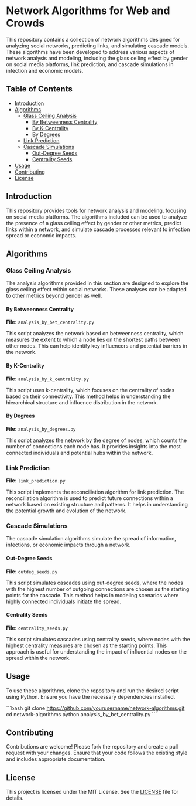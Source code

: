 
# Network Algorithms for Web and Crowds

This repository contains a collection of network algorithms designed for analyzing social networks, predicting links, and simulating cascade models. These algorithms have been developed to address various aspects of network analysis and modeling, including the glass ceiling effect by gender on social media platforms, link prediction, and cascade simulations in infection and economic models.

## Table of Contents
- [Introduction](#introduction)
- [Algorithms](#algorithms)
  - [Glass Ceiling Analysis](#glass-ceiling-analysis)
    - [By Betweenness Centrality](#by-betweenness-centrality)
    - [By K-Centrality](#by-k-centrality)
    - [By Degrees](#by-degrees)
  - [Link Prediction](#link-prediction)
  - [Cascade Simulations](#cascade-simulations)
    - [Out-Degree Seeds](#out-degree-seeds)
    - [Centrality Seeds](#centrality-seeds)
- [Usage](#usage)
- [Contributing](#contributing)
- [License](#license)

## Introduction

This repository provides tools for network analysis and modeling, focusing on social media platforms. The algorithms included can be used to analyze the presence of a glass ceiling effect by gender or other metrics, predict links within a network, and simulate cascade processes relevant to infection spread or economic impacts.

## Algorithms

### Glass Ceiling Analysis

The analysis algorithms provided in this section are designed to explore the glass ceiling effect within social networks. These analyses can be adapted to other metrics beyond gender as well.

#### By Betweenness Centrality
**File:** `analysis_by_bet_centrality.py`

This script analyzes the network based on betweenness centrality, which measures the extent to which a node lies on the shortest paths between other nodes. This can help identify key influencers and potential barriers in the network.

#### By K-Centrality
**File:** `analysis_by_k_centrality.py`

This script uses k-centrality, which focuses on the centrality of nodes based on their connectivity. This method helps in understanding the hierarchical structure and influence distribution in the network.

#### By Degrees
**File:** `analysis_by_degrees.py`

This script analyzes the network by the degree of nodes, which counts the number of connections each node has. It provides insights into the most connected individuals and potential hubs within the network.

### Link Prediction

**File:** `link_prediction.py`

This script implements the reconciliation algorithm for link prediction. The reconciliation algorithm is used to predict future connections within a network based on existing structure and patterns. It helps in understanding the potential growth and evolution of the network.

### Cascade Simulations

The cascade simulation algorithms simulate the spread of information, infections, or economic impacts through a network.

#### Out-Degree Seeds
**File:** `outdeg_seeds.py`

This script simulates cascades using out-degree seeds, where the nodes with the highest number of outgoing connections are chosen as the starting points for the cascade. This method helps in modeling scenarios where highly connected individuals initiate the spread.

#### Centrality Seeds
**File:** `centrality_seeds.py`

This script simulates cascades using centrality seeds, where nodes with the highest centrality measures are chosen as the starting points. This approach is useful for understanding the impact of influential nodes on the spread within the network.

## Usage

To use these algorithms, clone the repository and run the desired script using Python. Ensure you have the necessary dependencies installed.

\`\`\`bash
git clone https://github.com/yourusername/network-algorithms.git
cd network-algorithms
python analysis_by_bet_centrality.py
\`\`\`

## Contributing

Contributions are welcome! Please fork the repository and create a pull request with your changes. Ensure that your code follows the existing style and includes appropriate documentation.

## License

This project is licensed under the MIT License. See the [LICENSE](LICENSE) file for details.
